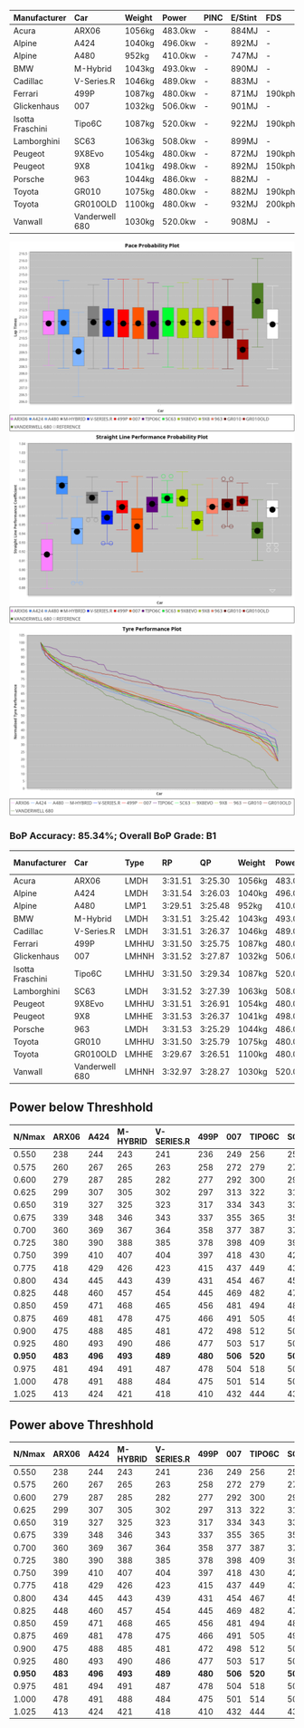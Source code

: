 | Manufacturer     | Car            | Weight | Power   | PINC    | E/Stint | FDS     |
|:-|:-|:-|:-|:-|:-|:-|
| Acura            | ARX06          | 1056kg | 483.0kw |    -    | 884MJ   |    -    |
| Alpine           | A424           | 1040kg | 496.0kw |    -    | 892MJ   |    -    |
| Alpine           | A480           | 952kg  | 410.0kw |    -    | 747MJ   |    -    |
| BMW              | M-Hybrid       | 1043kg | 493.0kw |    -    | 890MJ   |    -    |
| Cadillac         | V-Series.R     | 1046kg | 489.0kw |    -    | 883MJ   |    -    |
| Ferrari          | 499P           | 1087kg | 480.0kw |    -    | 871MJ   | 190kph  |
| Glickenhaus      | 007            | 1032kg | 506.0kw |    -    | 901MJ   |    -    |
| Isotta Fraschini | Tipo6C         | 1087kg | 520.0kw |    -    | 922MJ   | 190kph  |
| Lamborghini      | SC63           | 1063kg | 508.0kw |    -    | 899MJ   |    -    |
| Peugeot          | 9X8Evo         | 1054kg | 480.0kw |    -    | 872MJ   | 190kph  |
| Peugeot          | 9X8            | 1041kg | 498.0kw |    -    | 892MJ   | 150kph  |
| Porsche          | 963            | 1044kg | 486.0kw |    -    | 882MJ   |    -    |
| Toyota           | GR010          | 1075kg | 480.0kw |    -    | 882MJ   | 190kph  |
| Toyota           | GR010OLD       | 1100kg | 480.0kw |    -    | 932MJ   | 200kph  |
| Vanwall          | Vanderwell 680 | 1030kg | 520.0kw |    -    | 908MJ   |    -    |

![PACECHART](./IMG/AUTO.png)
![STRAIGHTLINEPERFORMANCECHART](./IMG/AUTO_sp.png)
![TYREPERFORMANCECHART](./IMG/AUTO_tw.png)

### BoP Accuracy: 85.34%; Overall BoP Grade: B1
| Manufacturer     | Car            | Type  | RP      | QP      | Weight | Power¹  | Threshhold | PINC    | Power²   | E/Stint | AVG Vmax  | FDS     | RDLC | L/Stint | BOP-Grade | Model Accuracy | Model Points | Match%  | SimDiff |
|:-|:-|:-|:-|:-|:-|:-|:-|:-|:-|:-|:-|:-|:-|:-|:-|:-|:-|:-|:-|
| Acura            | ARX06          | LMDH  | 3:31.51 | 3:25.30 | 1056kg | 483.0kw | 0.0kph     |    -    | 483.00kw |  884MJ  | 316.22kph |    -    | 1.01 | 12      | +B2       | 100.00%        | 996          | 80.70%  | #       |
| Alpine           | A424           | LMDH  | 3:31.54 | 3:26.03 | 1040kg | 496.0kw | 0.0kph     |    -    | 496.00kw |  892MJ  | 331.68kph |    -    | 1.01 | 12      | +A2       | 99.61%         | 762          | 94.62%  | #       |
| Alpine           | A480           | LMP1  | 3:29.51 | 3:25.48 |  952kg | 410.0kw | 0.0kph     |    -    | 410.00kw |  747MJ  | 318.32kph |    -    | 0.97 | 11      | -E2       | 100.00%        | 1173         | 51.05%  | #       |
| BMW              | M-Hybrid       | LMDH  | 3:31.51 | 3:25.42 | 1043kg | 493.0kw | 0.0kph     |    -    | 493.00kw |  890MJ  | 328.69kph |    -    | 1.01 | 12      | ~A1       | 100.00%        | 1826         | 100.00% | #       |
| Cadillac         | V-Series.R     | LMDH  | 3:31.51 | 3:26.37 | 1046kg | 489.0kw | 0.0kph     |    -    | 489.00kw |  883MJ  | 324.39kph |    -    | 1.01 | 12      | ~A1       | 99.00%         | 3184         | 97.09%  | #       |
| Ferrari          | 499P           | LMHHU | 3:31.50 | 3:25.75 | 1087kg | 480.0kw | 0.0kph     |    -    | 480.00kw |  871MJ  | 323.05kph | 190kph  | 1.01 | 12      | ~A1       | 98.07%         | 3550         | 100.00% | #       |
| Glickenhaus      | 007            | LMHNH | 3:31.52 | 3:27.87 | 1032kg | 506.0kw | 0.0kph     |    -    | 506.00kw |  901MJ  | 325.63kph |    -    | 0.97 | 12      | +A2       | 94.48%         | 2311         | 94.88%  | #       |
| Isotta Fraschini | Tipo6C         | LMHHU | 3:31.50 | 3:29.34 | 1087kg | 520.0kw | 0.0kph     |    -    | 520.00kw |  922MJ  | 328.49kph | 190kph  | 1.01 | 12      | +D2       | 96.81%         | 91           | 62.28%  | #       |
| Lamborghini      | SC63           | LMDH  | 3:31.52 | 3:27.39 | 1063kg | 508.0kw | 0.0kph     |    -    | 508.00kw |  899MJ  | 329.00kph |    -    | 1.02 | 12      | ~A1       | 100.00%        | 529          | 97.04%  | #       |
| Peugeot          | 9X8Evo         | LMHHU | 3:31.51 | 3:26.91 | 1054kg | 480.0kw | 0.0kph     |    -    | 480.00kw |  872MJ  | 326.45kph | 190kph  | 1.00 | 12      | +A2       | 99.21%         | 377          | 90.77%  | #       |
| Peugeot          | 9X8            | LMHHE | 3:31.53 | 3:26.37 | 1041kg | 498.0kw | 0.0kph     |    -    | 498.00kw |  892MJ  | 324.96kph | 150kph  | 1.02 | 12      | ~A1       | 99.52%         | 4561         | 100.00% | #       |
| Porsche          | 963            | LMDH  | 3:31.53 | 3:25.29 | 1044kg | 486.0kw | 0.0kph     |    -    | 486.00kw |  882MJ  | 326.26kph |    -    | 1.01 | 12      | ~A1       | 99.96%         | 10176        | 100.00% | #       |
| Toyota           | GR010          | LMHHU | 3:31.50 | 3:25.79 | 1075kg | 480.0kw | 0.0kph     |    -    | 480.00kw |  882MJ  | 323.87kph | 190kph  | 1.01 | 12      | ~A1       | 99.95%         | 5509         | 100.00% | #       |
| Toyota           | GR010OLD       | LMHHE | 3:29.67 | 3:26.51 | 1100kg | 480.0kw | 0.0kph     |    -    | 480.00kw |  932MJ  | 323.55kph | 200kph  | 0.98 | 12      | -Ω1       | 100.00%        | 351          | 37.16%  | #       |
| Vanwall          | Vanderwell 680 | LMHNH | 3:32.97 | 3:28.27 | 1030kg | 520.0kw | 0.0kph     |    -    | 520.00kw |  908MJ  | 326.50kph |    -    | 1.01 | 12      | +C2       | 99.23%         | 387          | 74.50%  | #       |

## Power below Threshhold
| N/Nmax    | ARX06   | A424    | M-HYBRID | V-SERIES.R | 499P    | 007     | TIPO6C  | SC63    | 9X8EVO  | 9X8     | 963     | GR010   | GR010OLD | VANDERWELL 680 | ​     | RPM      | A480    |
|:-|:-|:-|:-|:-|:-|:-|:-|:-|:-|:-|:-|:-|:-|:-|:-|:-|:-|
|  0.550    |  238    |  244    |  243     |  241       |  236    |  249    |  256    |  250    |  236    |  245    |  239    |  236    |  236     |  256           |  ​    |   --     |   -     |
|  0.575    |  260    |  267    |  265     |  263       |  258    |  272    |  279    |  273    |  258    |  268    |  261    |  258    |  258     |  279           |  ​    |   --     |   -     |
|  0.600    |  279    |  287    |  285     |  282       |  277    |  292    |  300    |  293    |  277    |  288    |  281    |  277    |  277     |  300           |  ​    |   --     |   -     |
|  0.625    |  299    |  307    |  305     |  302       |  297    |  313    |  322    |  314    |  297    |  308    |  301    |  297    |  297     |  322           |  ​    |   --     |   -     |
|  0.650    |  319    |  327    |  325     |  323       |  317    |  334    |  343    |  335    |  317    |  329    |  321    |  317    |  317     |  343           |  ​    |   --     |   -     |
|  0.675    |  339    |  348    |  346     |  343       |  337    |  355    |  365    |  357    |  337    |  350    |  341    |  337    |  337     |  365           |  ​    |   --     |   -     |
|  0.700    |  360    |  369    |  367     |  364       |  358    |  377    |  387    |  378    |  358    |  371    |  362    |  358    |  358     |  387           |  ​    |   --     |   -     |
|  0.725    |  380    |  390    |  388     |  385       |  378    |  398    |  409    |  399    |  378    |  392    |  383    |  378    |  378     |  409           |  ​    |   --     |   -     |
|  0.750    |  399    |  410    |  407     |  404       |  397    |  418    |  430    |  420    |  397    |  411    |  402    |  397    |  397     |  430           |  ​    |   --     |   -     |
|  0.775    |  418    |  429    |  426     |  423       |  415    |  437    |  449    |  439    |  415    |  430    |  420    |  415    |  415     |  449           |  ​    |  5000    |  241    |
|  0.800    |  434    |  445    |  443     |  439       |  431    |  454    |  467    |  456    |  431    |  447    |  436    |  431    |  431     |  467           |  ​    |  5500    |  284    |
|  0.825    |  448    |  460    |  457     |  454       |  445    |  469    |  482    |  471    |  445    |  462    |  451    |  445    |  445     |  482           |  ​    |  6000    |  318    |
|  0.850    |  459    |  471    |  468     |  465       |  456    |  481    |  494    |  483    |  456    |  473    |  462    |  456    |  456     |  494           |  ​    |  6500    |  359    |
|  0.875    |  469    |  481    |  478     |  475       |  466    |  491    |  505    |  493    |  466    |  483    |  472    |  466    |  466     |  505           |  ​    |  7000    |  401    |
|  0.900    |  475    |  488    |  485     |  481       |  472    |  498    |  512    |  500    |  472    |  490    |  478    |  472    |  472     |  512           |  ​    |  7500    |  411    |
|  0.925    |  480    |  493    |  490     |  486       |  477    |  503    |  517    |  505    |  477    |  495    |  483    |  477    |  477     |  517           |  ​    |  8000    |  407    |
| **0.950** | **483** | **496** | **493**  | **489**    | **480** | **506** | **520** | **508** | **480** | **498** | **486** | **480** | **480**  | **520**        | **​** | **8500** | **410** |
|  0.975    |  481    |  494    |  491     |  487       |  478    |  504    |  518    |  506    |  478    |  496    |  484    |  478    |  478     |  518           |  ​    |  9000    |  205    |
|  1.000    |  478    |  491    |  488     |  484       |  475    |  501    |  514    |  503    |  475    |  493    |  481    |  475    |  475     |  514           |  ​    |   --     |   -     |
|  1.025    |  413    |  424    |  421     |  418       |  410    |  432    |  444    |  434    |  410    |  425    |  415    |  410    |  410     |  444           |  ​    |   --     |   -     |

## Power above Threshhold
| N/Nmax    | ARX06   | A424    | M-HYBRID | V-SERIES.R | 499P    | 007     | TIPO6C  | SC63    | 9X8EVO  | 9X8     | 963     | GR010   | GR010OLD | VANDERWELL 680 | ​     | RPM      | A480    |
|:-|:-|:-|:-|:-|:-|:-|:-|:-|:-|:-|:-|:-|:-|:-|:-|:-|:-|
|  0.550    |  238    |  244    |  243     |  241       |  236    |  249    |  256    |  250    |  236    |  245    |  239    |  236    |  236     |  256           |  ​    |   --     |   -     |
|  0.575    |  260    |  267    |  265     |  263       |  258    |  272    |  279    |  273    |  258    |  268    |  261    |  258    |  258     |  279           |  ​    |   --     |   -     |
|  0.600    |  279    |  287    |  285     |  282       |  277    |  292    |  300    |  293    |  277    |  288    |  281    |  277    |  277     |  300           |  ​    |   --     |   -     |
|  0.625    |  299    |  307    |  305     |  302       |  297    |  313    |  322    |  314    |  297    |  308    |  301    |  297    |  297     |  322           |  ​    |   --     |   -     |
|  0.650    |  319    |  327    |  325     |  323       |  317    |  334    |  343    |  335    |  317    |  329    |  321    |  317    |  317     |  343           |  ​    |   --     |   -     |
|  0.675    |  339    |  348    |  346     |  343       |  337    |  355    |  365    |  357    |  337    |  350    |  341    |  337    |  337     |  365           |  ​    |   --     |   -     |
|  0.700    |  360    |  369    |  367     |  364       |  358    |  377    |  387    |  378    |  358    |  371    |  362    |  358    |  358     |  387           |  ​    |   --     |   -     |
|  0.725    |  380    |  390    |  388     |  385       |  378    |  398    |  409    |  399    |  378    |  392    |  383    |  378    |  378     |  409           |  ​    |   --     |   -     |
|  0.750    |  399    |  410    |  407     |  404       |  397    |  418    |  430    |  420    |  397    |  411    |  402    |  397    |  397     |  430           |  ​    |   --     |   -     |
|  0.775    |  418    |  429    |  426     |  423       |  415    |  437    |  449    |  439    |  415    |  430    |  420    |  415    |  415     |  449           |  ​    |  5000    |  241    |
|  0.800    |  434    |  445    |  443     |  439       |  431    |  454    |  467    |  456    |  431    |  447    |  436    |  431    |  431     |  467           |  ​    |  5500    |  284    |
|  0.825    |  448    |  460    |  457     |  454       |  445    |  469    |  482    |  471    |  445    |  462    |  451    |  445    |  445     |  482           |  ​    |  6000    |  318    |
|  0.850    |  459    |  471    |  468     |  465       |  456    |  481    |  494    |  483    |  456    |  473    |  462    |  456    |  456     |  494           |  ​    |  6500    |  359    |
|  0.875    |  469    |  481    |  478     |  475       |  466    |  491    |  505    |  493    |  466    |  483    |  472    |  466    |  466     |  505           |  ​    |  7000    |  401    |
|  0.900    |  475    |  488    |  485     |  481       |  472    |  498    |  512    |  500    |  472    |  490    |  478    |  472    |  472     |  512           |  ​    |  7500    |  411    |
|  0.925    |  480    |  493    |  490     |  486       |  477    |  503    |  517    |  505    |  477    |  495    |  483    |  477    |  477     |  517           |  ​    |  8000    |  407    |
| **0.950** | **483** | **496** | **493**  | **489**    | **480** | **506** | **520** | **508** | **480** | **498** | **486** | **480** | **480**  | **520**        | **​** | **8500** | **410** |
|  0.975    |  481    |  494    |  491     |  487       |  478    |  504    |  518    |  506    |  478    |  496    |  484    |  478    |  478     |  518           |  ​    |  9000    |  205    |
|  1.000    |  478    |  491    |  488     |  484       |  475    |  501    |  514    |  503    |  475    |  493    |  481    |  475    |  475     |  514           |  ​    |   --     |   -     |
|  1.025    |  413    |  424    |  421     |  418       |  410    |  432    |  444    |  434    |  410    |  425    |  415    |  410    |  410     |  444           |  ​    |   --     |   -     |
